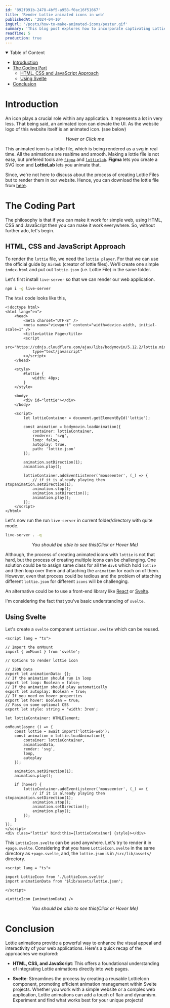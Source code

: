 ```yaml
---
id: '892f991b-2478-4bf5-a958-f0ac16f51667'
title: 'Render Lottie animated icons in web'
publishedAt: '2024-04-10'
imgUrl: '/posts/how-to-make-animated-icons/poster.gif'
summary: 'This blog post explores how to incorporate captivating Lottie animations into your web projects. Learn techniques using both basic HTML, CSS, and JavaScript, and streamlined integration with a reusable Svelte component.'
readTime: 5
production: true
---
```


<script>
	import LottieIcon from '$lib/components/custom/LottieRender.svelte';
	import animationData from '$lib/assets/static/logo.json';
</script>

<details open>
  <summary>Table of Content</summary>

<!--toc:start-->

- [Introduction](#introduction)
- [The Coding Part](#the-coding-part)
  - [HTML, CSS and JavaScript Approach](#html-css-and-javascript-approach)
  - [Using Svelte](#using-svelte)
- [Conclusion](#conclusion)
<!--toc:end-->

</details>

# Introduction

An icon plays a crucial role within any application.
It represents a lot in very less. That being said,
an animated icon can elevate the UI. As the website logo of
this website itself is an animated icon. (see below)

<center>
    <LottieIcon {animationData}/>
    <em style="font-size: 0.9rem">Hover or Click me</em>
</center>

This animated icon is a lottie file, which is being rendered as
a svg in real time. All the animations are realtime and smooth.
Making a lottie file is not easy, but prefered tools are [`figma`](https://www.figma.com)
and [`lottielab`](https://www.lottielab.com/). **Figma** lets you create a SVG icon
and **LottieLab** lets you animate that.

Since, we're not here to discuss about the process of creating Lottie Files
but to render them in our website. Hence, you can download the lottie file from <a href="/blob/lottie.json" download="lottie.json">here</a>.

# The Coding Part

The philosophy is that if you can make it work for simple web, using HTML, CSS and JavaScript
then you can make it work everywhere. So, without further ado, let's begin.

## HTML, CSS and JavaScript Approach

To render the `lottie` file, we need the `lottie player`. For that we can use
the official guide by `Airbnb` (creator of lottie files). We'll create one simple
`index.html` and put out `lottie.json` (i.e. Lottie File) in the same folder.

Let's first install `live-server` so that we can render our web application.

```sh
npm i -g live-server
```

The `html` code looks like this,

```html{f[index.html]}
<!doctype html>
<html lang="en">
	<head>
		<meta charset="UTF-8" />
		<meta name="viewport" content="width=device-width, initial-scale=1" />
		<title>Lottie Page</title>
		<script
			src="https://cdnjs.cloudflare.com/ajax/libs/bodymovin/5.12.2/lottie.min.js"
			type="text/javascript"
		></script>
	</head>

	<style>
		#lottie {
			width: 48px;
		}
	</style>

	<body>
		<div id="lottie"></div>
	</body>

	<script>
		let lottieContainer = document.getElementById('lottie');

		const animation = bodymovin.loadAnimation({
			container: lottieContainer,
			renderer: 'svg',
			loop: false,
			autoplay: true,
			path: 'lottie.json'
		});

		animation.setDirection(1);
		animation.play();

		lottieContainer.addEventListener('mouseenter', (_) => {
			// if it is already playing then stopanimation.setDirection(1);
			animation.stop();
			animation.setDirection();
			animation.play();
		});
	</script>
</html>
```

Let's now run the run `live-server` in current folder/directory with quite mode.

```sh
live-server . -q
```

<center>
    <LottieIcon {animationData}/>
    <em style="font-size: 0.9rem">You should be able to see this(Click or Hover Me)</em>
</center>

Although, the process of creating animated icons with `lottie` is not that hard,
but the process of creating multiple icons can be challenging. One solution
could be to assign same class for all the `div`s which hold `lottie` and then
loop over them and attaching the `animation` for each on of them. However, even that process
could be tedious and the problem of attaching different `lottie.json` for different
`icons` will be challenging.

An alternative could be to use a front-end library like [React](https://react.dev/) or [Svelte](https://svelte.dev/).

I'm considering the fact that you've basic understanding of `svelte`.

## Using Svelte

Let's create a `svelte` component `LottieIcon.svelte` which can be reused.

```svelte{%h[34-41]%f[LottieIcon.svelte]}
<script lang = "ts">

// Import the onMount
import { onMount } from 'svelte';

// Options to render lottie icon

// JSON Data
export let animationData: {};
// If the animation should run in loop
export let loop: Boolean = false;
// If the animation should play automatically
export let autoplay: Boolean = true;
// If you need on hover properties
export let hover: Boolean = true;
// Pass on some optional CSS
export let style: string = 'width: 3rem';

let lottieContainer: HTMLElement;

onMount(async () => {
    const lottie = await import('lottie-web');
    const animation = lottie.loadAnimation({
        container: lottieContainer,
        animationData,
        render: 'svg',
        loop,
        autoplay
    });

    animation.setDirection(1);
    animation.play();

    if (hover) {
        lottieContainer.addEventListener('mouseenter', (_) => {
            // if it is already playing then stopanimation.setDirection(1);
            animation.stop();
            animation.setDirection();
            animation.play();
        });
    }
});
</script>
<div class="lottie" bind:this={lottieContainer} {style}></div>

```

This `LottieIcon.svelte` can be used anywhere. Let's try to render it in
`+page.svelte`. Considering that you have `LottieIcon.svelte` in the same
directory as `+page.svelte`, and, the `lottie.json` is in `/src/lib/assets/`
directory.

```svelte
<script lang = "ts">

import LottieIcon from './LottieIcon.svelte'
import animationData from '$lib/assets/lottie.json';

</script>

<LottieIcon {animationData} />

```

<center>
    <LottieIcon {animationData}/>
    <em style="font-size: 0.9rem">You should be able to see this(Click or Hover Me)</em>
</center>

# Conclusion

Lottie animations provide a powerful way to enhance the visual appeal and interactivity of your web applications. Here's a quick recap of the approaches we explored:

- **HTML, CSS, and JavaScript**: This offers a foundational understanding of integrating Lottie animations directly into web pages.

- **Svelte**: Streamlines the process by creating a reusable LottieIcon component, promoting efficient animation management within Svelte projects.
  Whether you work with a simple website or a complex web application, Lottie animations can add a touch of flair and dynamism. Experiment and find what works best for your unique projects!
